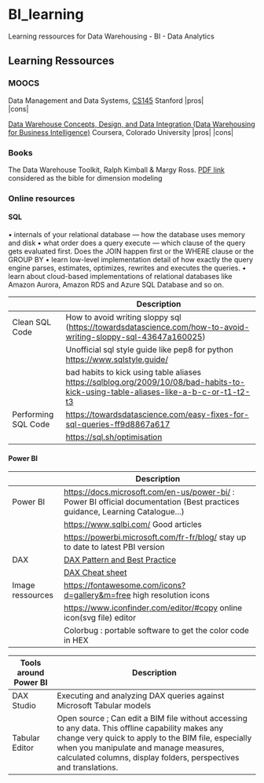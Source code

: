 # BI_learning
Learning ressources for Data Warehousing - BI - Data Analytics 

## Learning Ressources

### MOOCS
Data Management and Data Systems, [CS145](https://cs145-fa19.github.io/#)
Stanford
|pros|   
|cons|   

[Data Warehouse Concepts, Design, and Data Integration (Data Warehousing for Business Intelligence)](https://www.coursera.org/learn/dwdesign/home/welcome)
Coursera, Colorado University
|pros|
|cons|   

### Books
The Data Warehouse Toolkit,  Ralph Kimball & Margy Ross. [PDF link](http://aatinegar.com/wp-content/uploads/2016/05/Kimball_The-Data-Warehouse-Toolkit-3rd-Edition.pdf)
considered as the bible for dimension modeling

### Online resources


#### SQL 
 	
•	internals of your relational database — how the database uses memory and disk
•	what order does a query execute — which clause of the query gets evaluated first. Does the JOIN happen first or the WHERE clause or the GROUP BY
•	learn low-level implementation detail of how exactly the query engine parses, estimates, optimizes, rewrites and executes the queries.
•	learn about cloud-based implementations of relational databases like Amazon Aurora, Amazon RDS and Azure SQL Database and so on.

|   | Description |
|---------|--------------------------------------------------------------------------------------------------------------|
|Clean SQL Code|How to avoid writing sloppy sql (https://towardsdatascience.com/how-to-avoid-writing-sloppy-sql-43647a160025)|
|   |Unofficial sql style guide like pep8 for python https://www.sqlstyle.guide/ |
|   |bad habits to kick using table aliases  https://sqlblog.org/2009/10/08/bad-habits-to-kick-using-table-aliases-like-a-b-c-or-t1-t2-t3|
|Performing SQL Code| https://towardsdatascience.com/easy-fixes-for-sql-queries-ff9d8867a617|
|   | https://sql.sh/optimisation|


#### Power BI

|   | Description |
|---------|--------------------------------------------------------------------------------------------------------------|
| Power BI  | https://docs.microsoft.com/en-us/power-bi/ : Power BI official documentation (Best practices guidance, Learning Catalogue...)| 
| | https://www.sqlbi.com/ Good articles |
| 		   |https://powerbi.microsoft.com/fr-fr/blog/ stay up to date to latest PBI version |
| DAX | [DAX Pattern and Best Practice](https://www.daxpatterns.com/patterns/?ver=excel-2010-2013) |
||[DAX Cheat sheet](https://pragmaticworks.com/portfolio/dax-cheat-sheet/) 	|
|Image ressources | https://fontawesome.com/icons?d=gallery&m=free high resolution icons|
| 		   |https://www.iconfinder.com/editor/#copy online icon(svg file) editor|
||Colorbug : portable software to get the color code in HEX|

|  Tools around Power BI | Description |
|---------|--------------------------------------------------------------------------------------------------------------|
| DAX Studio| Executing and analyzing DAX queries against Microsoft Tabular models|
| Tabular Editor|	Open source ; Can edit a BIM file without accessing to any data. This offline capability makes any change very quick to apply to the BIM file, especially when you manipulate and manage measures, calculated columns, display folders, perspectives and translations.|


